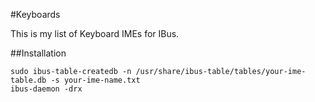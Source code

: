 #Keyboards

This is my list of Keyboard IMEs for IBus.

##Installation

    sudo ibus-table-createdb -n /usr/share/ibus-table/tables/your-ime-table.db -s your-ime-name.txt
    ibus-daemon -drx
